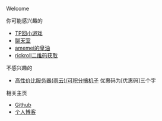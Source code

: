 Welcome

你可能感兴趣的
*   [TP回小游戏](https://xingye.me/game/new/index.php)
*   [聊天室](https://chat.pighog.repl.co/room/@xingye)
*   [amemei的皇油](https://amemei-lists.github.io)
*   [rickroll二维码获取](https://arcxingye.github.io/rr/qrcode2)

不感兴趣的
*   [高性价比服务器(雨云)/可积分搞机子](https://www.rainyun.com/优惠码_) 优惠码为[优惠码]三个字
 
相关主页
*   [Github](https://github.com/arcxingye)
*   [个人博客](https://xingye.me/)

<script async src="https://www.googletagmanager.com/gtag/js?id=UA-190316399-3"></script>
<script>
  window.dataLayer = window.dataLayer || [];
  function gtag(){dataLayer.push(arguments);}
  gtag('js', new Date());
  gtag('config', 'UA-190316399-3');
</script>
